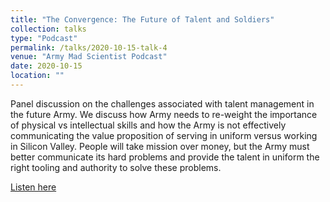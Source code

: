 ```yaml
---
title: "The Convergence: The Future of Talent and Soldiers"
collection: talks
type: "Podcast"
permalink: /talks/2020-10-15-talk-4
venue: "Army Mad Scientist Podcast"
date: 2020-10-15
location: ""
---
```


Panel discussion on the challenges associated with talent management in the future Army. We discuss how Army needs to re-weight the importance of physical vs intellectual skills and how the Army is not effectively communicating the value proposition of serving in uniform versus working in Silicon Valley. People will take mission over money, but the Army must better communicate its hard problems and provide the talent in uniform the right tooling and authority to solve these problems.

[Listen here](https://madsciblog.tradoc.army.mil/276-the-convergence-the-future-of-talent-and-soldiers-with-maj-delaney-brown-cpt-jay-long-and-1lt-richard-kuzma/)
